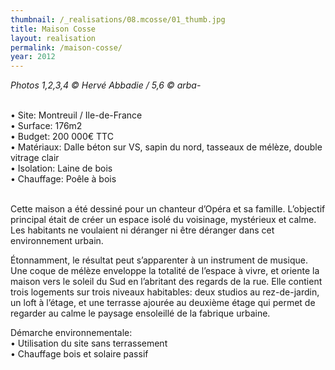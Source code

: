 ```yaml
---
thumbnail: /_realisations/08.mcosse/01_thumb.jpg
title: Maison Cosse
layout: realisation
permalink: /maison-cosse/
year: 2012
---
```


<i>Photos 1,2,3,4 © Hervé Abbadie / 5,6 © arba-</i>

<br>&bull; Site: Montreuil / Ile-de-France
<br>&bull; Surface: 176m2
<br>&bull; Budget: 200 000€ TTC
<br>&bull; Matériaux: Dalle béton sur VS, sapin du nord, tasseaux de mélèze, double vitrage clair
<br>&bull; Isolation: Laine de bois
<br>&bull; Chauffage: Poêle à bois

<br>Cette maison a été dessiné pour un chanteur d’Opéra et sa famille. L’objectif principal était de créer un espace isolé du voisinage, mystérieux et calme. Les habitants ne voulaient ni déranger ni être déranger dans cet environnement urbain.

Étonnamment, le	résultat peut s’apparenter à un instrument de musique.
Une coque de mélèze enveloppe la totalité de l’espace à vivre, et oriente la maison vers le soleil du Sud en l’abritant des regards de la rue.
Elle contient trois logements sur trois niveaux habitables: deux studios au rez-de-jardin, un loft à l’étage, et une terrasse ajourée au deuxième étage qui permet de regarder au calme le paysage ensoleillé de la fabrique urbaine.

Démarche environnementale:
<br>&bull; Utilisation du site sans terrassement 
<br>&bull; Chauffage bois et solaire passif
